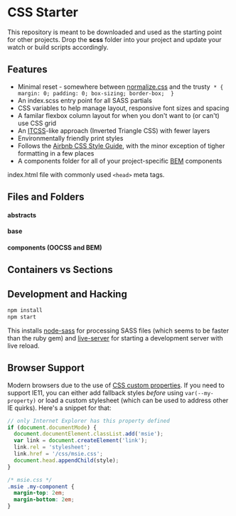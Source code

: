 # CSS Starter

This repository is meant to be downloaded and used as the starting point for other projects. Drop the **scss** folder into your project and update your watch or build scripts accordingly.

## Features

- Minimal reset - somewhere between [normalize.css](https://necolas.github.io/normalize.css/) and the trusty &nbsp;`* { margin: 0; padding: 0; box-sizing; border-box;  }`
- An index.scss entry point for all SASS partials
- CSS variables to help manage layout, responsive font sizes and spacing
- A familar flexbox column layout for when you don't want to (or can't) use CSS grid
- An [ITCSS](https://itcss.io/)-like approach (Inverted Triangle CSS) with fewer layers
- Environmentally friendly print styles
- Follows the [Airbnb CSS Style Guide](https://github.com/airbnb/css), with the minor exception of tigher formatting in a few places
- A components folder for all of your project-specific [BEM](http://getbem.com/) components

index.html file with commonly used `<head>` meta tags.

## Files and Folders

#### abstracts
#### base
#### components (OOCSS and BEM)

## Containers vs Sections

## Development and Hacking

```bash
npm install
npm start
```

This installs [node-sass](https://www.npmjs.com/package/node-sass) for processing SASS files (which seems to be faster than the ruby gem) and [live-server](https://www.npmjs.com/package/live-server) for starting a development server with live reload.

## Browser Support

Modern browsers due to the use of [CSS custom properties](https://caniuse.com/#feat=css-variables). If you need to support IE11, you can either add fallback styles _before_ using `var(--my-property)` or load a custom stylesheet (which can be used to address other IE quirks). Here's a snippet for that:

```js
// only Internet Explorer has this property defined
if (document.documentMode) {
  document.documentElement.classList.add('msie');
  var link = document.createElement('link');
  link.rel = 'stylesheet';
  link.href = '/css/msie.css';
  document.head.appendChild(style);
}
```
```css
/* msie.css */
.msie .my-component {
  margin-top: 2em;
  margin-bottom: 2em;
}
```